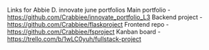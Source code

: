 Links for Abbie D. innovate june portfolios
Main portfolio - https://github.com/Crabbiee/innovate_portfolio_L3
Backend project - https://github.com/Crabbiee/flaskproject
Frontend repo - https://github.com/Crabbiee/fsproject
Kanban board - https://trello.com/b/1wLC0yuh/fullstack-project